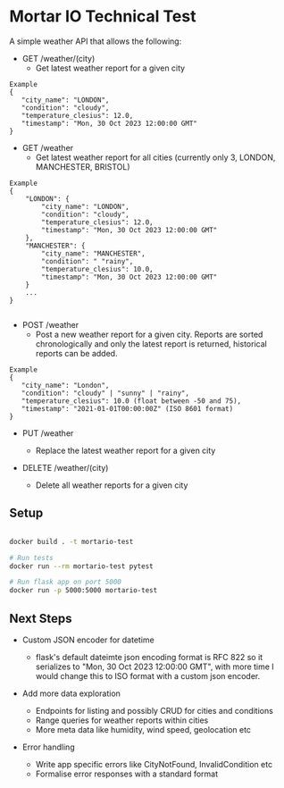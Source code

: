 # Mortar IO Technical Test

A simple weather API that allows the following:

- GET /weather/(city)
  - Get latest weather report for a given city
 
 ```
Example
{
    "city_name": "LONDON",
    "condition": "cloudy",
    "temperature_clesius": 12.0,
    "timestamp": "Mon, 30 Oct 2023 12:00:00 GMT"
}

```
- GET /weather 
  - Get latest weather report for all cities (currently only 3, LONDON, MANCHESTER, BRISTOL)

```
Example
{
    "LONDON": {
        "city_name": "LONDON",
        "condition": "cloudy",
        "temperature_clesius": 12.0,
        "timestamp": "Mon, 30 Oct 2023 12:00:00 GMT"
    },
    "MANCHESTER": {
        "city_name": "MANCHESTER",
        "condition": " "rainy",
        "temperature_clesius": 10.0,
        "timestamp": "Mon, 30 Oct 2023 12:00:00 GMT"
    }
    ...
}


```

- POST /weather 
  - Post a new weather report for a given city. Reports are sorted chronologically and only the latest report is returned, historical reports can be added.

 ```
Example
{
    "city_name": "London",
    "condition": "cloudy" | "sunny" | "rainy",
    "temperature_clesius": 10.0 (float between -50 and 75),
    "timestamp": "2021-01-01T00:00:00Z" (ISO 8601 format)
}

```

- PUT /weather
  - Replace the latest weather report for a given city 

- DELETE /weather/(city) 
  - Delete all weather reports for a given city


## Setup


```bash

docker build . -t mortario-test

# Run tests
docker run --rm mortario-test pytest

# Run flask app on port 5000
docker run -p 5000:5000 mortario-test
```

## Next Steps

- Custom JSON encoder for datetime
  - flask's default dateimte json encoding format is RFC 822 so it serializes to "Mon, 30 Oct 2023 12:00:00 GMT", with more time I would change this to ISO format with a custom json encoder. 

- Add more data exploration
  - Endpoints for listing and possibly CRUD for cities and conditions 
  - Range queries for weather reports within cities
  - More meta data like humidity, wind speed, geolocation etc

- Error handling
  - Write app specific errors like CityNotFound, InvalidCondition etc
  - Formalise error responses with a standard format


